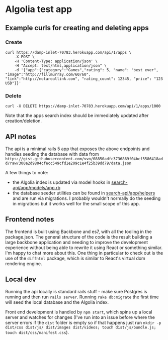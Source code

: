 # Algolia test app

## Example curls for creating and deleting apps


### Create

```
curl https://damp-inlet-70783.herokuapp.com/api/1/apps \
    -X POST \
    -H 'Content-Type: application/json' \
    -H "Accept: text/html,application/json" \
    -d '{"app":{"category":"Games","rating": 5, "name": "best ever", "image":"http://fillmurray.com/60/60", "link":"http://notareallink.com", "rating_count": 12345, "price": "123 USD"}}'
```

### Delete

```
curl -X DELETE https://damp-inlet-70783.herokuapp.com/api/1/apps/1000
```

Note that the apps search index should be immediately updated after creation/deletion.


## API notes

The api is a minimal rails 5 app that exposes the above endpoints and handles seeding the database with data from `https://gist.githubusercontent.com/vvo/08850adfc3736869f04bcf5586418add/raw/300a2d9804cfecc549cfd1e209c1e4f25b39dd79/data.json`

A few things to note:

- the Algolia index is updated via model hooks in [search-api/app/models/app.rb](search-api/app/models/app.rb)
- the database seeder utilities can be found in [search-api/app/helpers](search-api/app/helpers) and are run via migrations. I probably wouldn't normally do the seeding in migrations but it works well for the small scope of this app.


## Frontend notes

The frontend is built using Backbone and es7, with all the tooling in the package.json. The general structure of the code is the result building a large backbone application and needing to improve the development experience without being able to rewrite it using React or something similar. I'm happy to chat more about this. One thing in particular to check out is the use of the `diffhtml` package, which is similar to React's virtual dom rendering engine.

## Local dev

Running the api locally is standard rails stuff - make sure Postgres is running and then run `rails server`. Running `rake db:migrate` the first time will seed the local database and the Algolia index.

Front end development is handled by `npm start`, which spins up a local server and watches for changes (I've run into an issue before where the server errors if the `dist` folder is empty so if that happens just run `mkdir -p dist/css dist/js/ dist/images dist/videos; touch dist/js/bundle.js; touch dist/css/manifest.css`).
